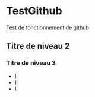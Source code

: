 # TestGithub
Test de fonctionnement de github
## Titre de niveau 2 

### Titre de niveau 3 

* li 
* li
* li 


